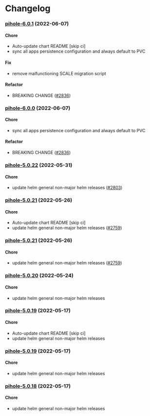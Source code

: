 # Changelog<br>


<a name="pihole-6.0.1"></a>
### [pihole-6.0.1](https://github.com/truecharts/apps/compare/pihole-5.0.22...pihole-6.0.1) (2022-06-07)

#### Chore

* Auto-update chart README [skip ci]
* sync all apps persistence configuration and always default to PVC

#### Fix

* remove malfunctioning SCALE migration script

#### Refactor

* BREAKING CHANGE ([#2836](https://github.com/truecharts/apps/issues/2836))



<a name="pihole-6.0.0"></a>
### [pihole-6.0.0](https://github.com/truecharts/apps/compare/pihole-5.0.22...pihole-6.0.0) (2022-06-07)

#### Chore

* sync all apps persistence configuration and always default to PVC

#### Refactor

* BREAKING CHANGE ([#2836](https://github.com/truecharts/apps/issues/2836))



<a name="pihole-5.0.22"></a>
### [pihole-5.0.22](https://github.com/truecharts/apps/compare/pihole-5.0.21...pihole-5.0.22) (2022-05-31)

#### Chore

* update helm general non-major helm releases ([#2803](https://github.com/truecharts/apps/issues/2803))



<a name="pihole-5.0.21"></a>
### [pihole-5.0.21](https://github.com/truecharts/apps/compare/pihole-5.0.20...pihole-5.0.21) (2022-05-26)

#### Chore

* Auto-update chart README [skip ci]
* update helm general non-major helm releases ([#2759](https://github.com/truecharts/apps/issues/2759))



<a name="pihole-5.0.21"></a>
### [pihole-5.0.21](https://github.com/truecharts/apps/compare/pihole-5.0.20...pihole-5.0.21) (2022-05-26)

#### Chore

* update helm general non-major helm releases ([#2759](https://github.com/truecharts/apps/issues/2759))



<a name="pihole-5.0.20"></a>
### [pihole-5.0.20](https://github.com/truecharts/apps/compare/pihole-5.0.19...pihole-5.0.20) (2022-05-24)

#### Chore

* update helm general non-major helm releases



<a name="pihole-5.0.19"></a>
### [pihole-5.0.19](https://github.com/truecharts/apps/compare/pihole-5.0.18...pihole-5.0.19) (2022-05-17)

#### Chore

* Auto-update chart README [skip ci]
* update helm general non-major helm releases



<a name="pihole-5.0.19"></a>
### [pihole-5.0.19](https://github.com/truecharts/apps/compare/pihole-5.0.18...pihole-5.0.19) (2022-05-17)

#### Chore

* update helm general non-major helm releases



<a name="pihole-5.0.18"></a>
### [pihole-5.0.18](https://github.com/truecharts/apps/compare/pihole-5.0.17...pihole-5.0.18) (2022-05-17)

#### Chore

* update helm general non-major helm releases



